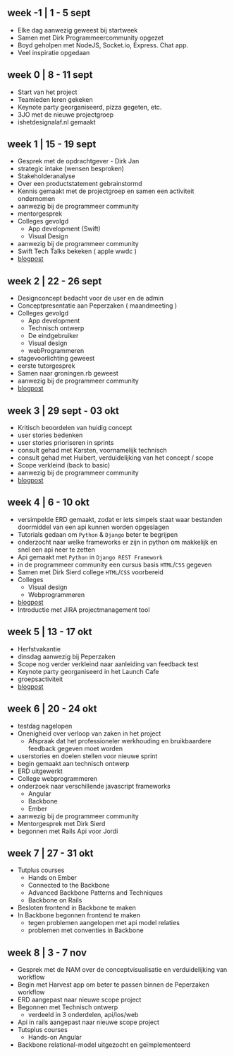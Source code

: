 ## week -1 | 1 - 5 sept

- Elke dag aanwezig geweest bij startweek
- Samen met Dirk Programmeercommunity opgezet
- Boyd geholpen met NodeJS, Socket.io, Express. Chat app.
- Veel inspiratie opgedaan

## week 0 | 8 - 11 sept

- Start van het project
- Teamleden leren gekeken
- Keynote party georganiseerd, pizza gegeten, etc.
- 3JO met de nieuwe projectgroep
- ishetdesignalaf.nl gemaakt

## week 1 | 15 - 19 sept

- Gesprek met de opdrachtgever - Dirk Jan
- strategic intake (wensen besproken)
- Stakeholderanalyse
- Over een productstatement gebrainstormd
- Kennis gemaakt met de projectgroep en samen een activiteit ondernomen
- aanwezig bij de programmeer community
- mentorgesprek
- Colleges gevolgd
	- App development (Swift)
	- Visual Design
- aanwezig bij de programmeer community
- Swift Tech Talks bekeken ( apple wwdc )
- [blogpost](http://blog.teamsweet.nl/een-rustige-start/)

## week 2 | 22 - 26 sept

- Designconcept bedacht voor de user en de admin
- Conceptpresentatie aan Peperzaken ( maandmeeting )
- Colleges gevolgd
	- App development
	- Technisch ontwerp
	- De eindgebruiker
	- Visual design
	- webProgrammeren
- stagevoorlichting geweest
- eerste tutorgesprek
- Samen naar groningen.rb geweest
- aanwezig bij de programmeer community
- [blogpost](http://blog.teamsweet.nl/de-kennismaking/)

## week 3 | 29 sept - 03 okt

- Kritisch beoordelen van huidig concept
- user stories bedenken
- user stories prioriseren in sprints
- consult gehad met Karsten, voornamelijk technisch
- consult gehad met Huibert, verduidelijking van het concept / scope
- Scope verkleind (back to basic)
- aanwezig bij de programmeer community
- [blogpost](http://blog.teamsweet.nl/sprinten-in-de-scrum/)

## week 4 | 6 - 10 okt

- versimpelde ERD gemaakt, zodat er iets simpels staat waar bestanden doormiddel van een api kunnen worden opgeslagen
- Tutorials gedaan om `Python` & `Django` beter te begrijpen
- onderzocht naar welke frameworks er zijn in python om makkelijk en snel een api neer te zetten
- Api gemaakt met `Python` in `Django REST Framework`
- in de programmeer community een cursus basis `HTML`/`CSS` gegeven
- Samen met Dirk Sierd college `HTML`/`CSS` voorbereid 
- Colleges
	- Visual design
	- Webprogrammeren 
- [blogpost](http://blog.teamsweet.nl/gotta-catch-em-all/)
- Introductie met JIRA projectmanagement tool

## week 5 | 13 - 17 okt

- Herfstvakantie
- dinsdag aanwezig bij Peperzaken
- Scope nog verder verkleind naar aanleiding van feedback test
- Keynote party georganiseerd in het Launch Cafe
- groepsactiviteit
- [blogpost](http://blog.teamsweet.nl/nerds-and-bars/)

## week 6 | 20 - 24 okt

- testdag nagelopen
- Onenigheid over verloop van zaken in het project
	- Afspraak dat het professioneler werkhouding en bruikbaardere feedback gegeven moet worden
- userstories en doelen stellen voor nieuwe sprint
- begin gemaakt aan technisch ontwerp
- ERD uitgewerkt
- College webprogrammeren
- onderzoek naar verschillende javascript frameworks
	- Angular
	- Backbone
	- Ember
- aanwezig bij de programmeer community
- Mentorgesprek met Dirk Sierd
- begonnen met Rails Api voor Jordi

## week 7 | 27 - 31 okt

- Tutplus courses
	- Hands on Ember
	- Connected to the Backbone
	- Advanced Backbone Patterns and Techniques
	- Backbone on Rails 
- Besloten frontend in Backbone te maken
- In Backbone begonnen frontend te maken
	- tegen problemen aangelopen met api model relaties
	- problemen met conventies in Backbone

## week 8 | 3 - 7 nov

- Gesprek met de NAM over de conceptvisualisatie en verduidelijking van workflow
- Begin met Harvest app om beter te passen binnen de Peperzaken workflow
- ERD aangepast naar nieuwe scope project
- Begonnen met Technisch ontwerp
	- verdeeld in 3 onderdelen, api/ios/web
- Api in rails aangepast naar nieuwe scope project
- Tutsplus courses
	-  Hands-on Angular
- Backbone relational-model uitgezocht en geïmplementeerd


